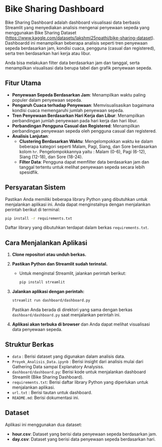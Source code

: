 # Bike Sharing Dashboard

Bike Sharing Dashboard adalah dashboard visualisasi data berbasis Streamlit yang menyediakan analisis mengenai penyewaan sepeda yang menggunakan Bike Sharing Dataset (https://www.kaggle.com/datasets/lakshmi25npathi/bike-sharing-dataset). Dashboardd ini menampilkan beberapa analisis seperti tren penyewaan sepeda berdasarkan jam, kondisi cuaca, pengguna (casual dan registered), serta tren berdasarkan hari kerja atau libur.

 Anda bisa melakukan filter data berdasarkan jam dan tanggal, serta menampilkan visualisasi data berupa tabel dan grafik penyewaan sepeda.

## Fitur Utama
- **Penyewaan Sepeda Berdasarkan Jam**: Menampilkan waktu paling populer dalam penyewaan sepeda.
- **Pengaruh Cuaca terhadap Penyewaan**: Memvisualisasikan bagaimana kondisi cuaca memengaruhi jumlah penyewaan sepeda.
- **Tren Penyewaan Berdasarkan Hari Kerja dan Libur**: Menampilkan perbandingan jumlah penyewaan pada hari kerja dan hari libur.
- **Perbandingan Pengguna Casual dan Registered**: Menampilkan perbandingan penyewaan sepeda oleh pengguna casual dan registered.
- **Analisis Lanjutan**:
  - **Clustering Berdasarkan Waktu**: Mengelompokkan waktu ke dalam beberapa kategori seperti Malam, Pagi, Siang, dan Sore berdasarkan kolom `hr`. Pengelompokkannya yaitu : Malam (0-6), Pagi (6-12), Siang (12-18), dan Sore (18-24).
  - **Filter Data**: Pengguna dapat memfilter data berdasarkan jam dan tanggal tertentu untuk melihat penyewaan sepeda secara lebih spesidfik.

## Persyaratan Sistem

Pastikan Anda memiliki beberapa library Python yang dibutuhkan untuk menjalankan aplikasi ini. Anda dapat menginstalnya dengan menjalankan perintah berikut di terminal:

```bash
pip install -r requirements.txt
```

Daftar library yang dibutuhkan terdapat dalam berkas `requirements.txt`.

## Cara Menjalankan Aplikasi

1. **Clone repositori atau unduh berkas.**
2. **Pastikan Python dan Streamlit sudah terinstal.**
   - Untuk menginstal Streamlit, jalankan perintah berikut:
     ```bash
     pip install streamlit
     ```
3. **Jalankan aplikasi dengan perintah:**
   ```bash
   streamlit run dashboard/dashboard.py
   ```
   Pastikan Anda berada di direktori yang sama dengan berkas `dashboard/dashboard.py` saat menjalankan perintah ini.
   
4. **Aplikasi akan terbuka di browser** dan Anda dapat melihat visualisasi data penyewaan sepeda.

## Struktur Berkas

- `data` : Berisi dataset yang digunakan dalam analisis data.
- `Proyek_Analisis_Data.ipynb` : Berisi insight dari analisis mulai dari Gathering Data sampai Explanatory Analysiss.
- `dashboard/dashboard.py`: Berisi kode untuk menjalankan dashboard Streamlit (Bike Sharing Dashboard).
- `requirements.txt`: Berisi daftar library Python yang diperlukan untuk menjalankan aplikasi.
- `url.txt` : Berisi tautan untuk dashboard.
- `README.md`: Berisi dokumentasi ini.

## Dataset

Aplikasi ini menggunakan dua dataset:
- **hour.csv**: Dataset yang berisi data penyewaan sepeda berdasarkan jam.
- **day.csv**: Dataset yang berisi data penyewaan sepeda berdasarkan hari.
